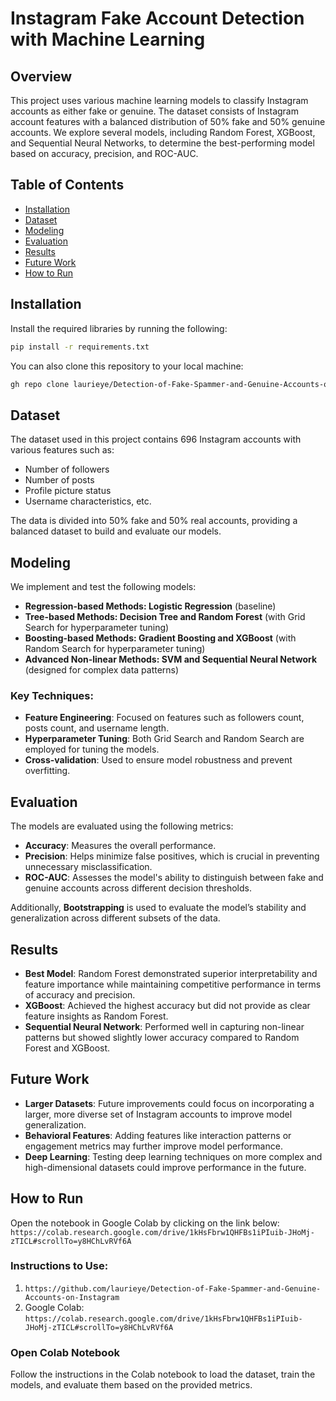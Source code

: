 # Instagram Fake Account Detection with Machine Learning

## Overview
This project uses various machine learning models to classify Instagram accounts as either fake or genuine. The dataset consists of Instagram account features with a balanced distribution of 50% fake and 50% genuine accounts. We explore several models, including Random Forest, XGBoost, and Sequential Neural Networks, to determine the best-performing model based on accuracy, precision, and ROC-AUC.

## Table of Contents
- [Installation](#installation)
- [Dataset](#dataset)
- [Modeling](#modeling)
- [Evaluation](#evaluation)
- [Results](#results)
- [Future Work](#future-work)
- [How to Run](#how-to-run)

## Installation
Install the required libraries by running the following:

```bash
pip install -r requirements.txt
```
You can also clone this repository to your local machine:
```bash
gh repo clone laurieye/Detection-of-Fake-Spammer-and-Genuine-Accounts-on-Instagram
```

## Dataset
The dataset used in this project contains 696 Instagram accounts with various features such as:

- Number of followers
- Number of posts
- Profile picture status
- Username characteristics, etc.

The data is divided into 50% fake and 50% real accounts, providing a balanced dataset to build and evaluate our models.

## Modeling
We implement and test the following models:

- **Regression-based Methods: Logistic Regression** (baseline)
- **Tree-based Methods: Decision Tree and Random Forest** (with Grid Search for hyperparameter tuning)
- **Boosting-based Methods: Gradient Boosting and XGBoost** (with Random Search for hyperparameter tuning)
- **Advanced Non-linear Methods: SVM and Sequential Neural Network** (designed for complex data patterns)

### Key Techniques:
- **Feature Engineering**: Focused on features such as followers count, posts count, and username length.
- **Hyperparameter Tuning**: Both Grid Search and Random Search are employed for tuning the models.
- **Cross-validation**: Used to ensure model robustness and prevent overfitting.

## Evaluation
The models are evaluated using the following metrics:

- **Accuracy**: Measures the overall performance.
- **Precision**: Helps minimize false positives, which is crucial in preventing unnecessary misclassification.
- **ROC-AUC**: Assesses the model's ability to distinguish between fake and genuine accounts across different decision thresholds.

Additionally, **Bootstrapping** is used to evaluate the model’s stability and generalization across different subsets of the data.

## Results
- **Best Model**: Random Forest demonstrated superior interpretability and feature importance while maintaining competitive performance in terms of accuracy and precision.
- **XGBoost**: Achieved the highest accuracy but did not provide as clear feature insights as Random Forest.
- **Sequential Neural Network**: Performed well in capturing non-linear patterns but showed slightly lower accuracy compared to Random Forest and XGBoost.

## Future Work
- **Larger Datasets**: Future improvements could focus on incorporating a larger, more diverse set of Instagram accounts to improve model generalization.
- **Behavioral Features**: Adding features like interaction patterns or engagement metrics may further improve model performance.
- **Deep Learning**: Testing deep learning techniques on more complex and high-dimensional datasets could improve performance in the future.

## How to Run
Open the notebook in Google Colab by clicking on the link below: 
`https://colab.research.google.com/drive/1kHsFbrw1QHFBs1iPIuib-JHoMj-zTICL#scrollTo=y8HChLvRVf6A`

### Instructions to Use:
1.  `https://github.com/laurieye/Detection-of-Fake-Spammer-and-Genuine-Accounts-on-Instagram`
2.  Google Colab: `https://colab.research.google.com/drive/1kHsFbrw1QHFBs1iPIuib-JHoMj-zTICL#scrollTo=y8HChLvRVf6A`


### Open Colab Notebook

Follow the instructions in the Colab notebook to load the dataset, train the models, and evaluate them based on the provided metrics.
